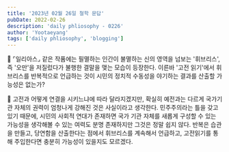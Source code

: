 ```yaml
---
title: '2023년 02월 26일 철학 문답'
pubDate: 2022-02-26
description: 'daily phliosophy - 0226'
author: 'Yootaeyang'
tags: ['daily phliosophy', 'blogging']
---
```


🤔 ⌜일리아스⌟ 같은 작품에는 필멸하는 인간이 불멸하는 신의 영역을 넘보는 '휘브리스', 즉 '오만'을 저질렀다가 불행한 결말을 맺는 모습이 등장한다. 이른바 '고전 읽기'에서 휘브리스를 반복적으로 언급하는 것이 시민의 정치적 수동성을 야기하는 결과를 산출할 가능성은 없는가?

📢 고전과 어떻게 연결을 시키느냐에 따라 달라지겠지만, 확실히 예전과는 다르게 국가기관 자체의 권력이 엄청나게 강해진 것은 사실이라고 생각한다. 민주주의라는 틀을 갖고 있기 때문에, 시민의 사회적 연대가 존재하면 국가 기관 자체를 새롭게 구성할 수 있는 가능성을 생각해볼 수 있는 여력도 분명 존재하지만 그것은 정말 쉽지 않다. 반복은 습관을 만들고, 당연함을 산출한다는 점에서 휘브리스를 계속해서 언급하고, 고전읽기를 통해 주입한다면 충분히 가능성이 있을지도 모르겠다.
